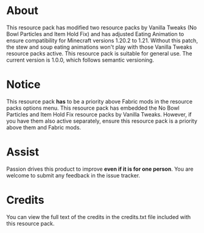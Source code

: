 # About
This resource pack has modified two resource packs by Vanilla Tweaks (No Bowl Particles and Item Hold Fix) and has adjusted Eating Animation to ensure compatibility for Minecraft versions 1.20.2 to 1.21. Without this patch, the stew and soup eating animations won't play with those Vanilla Tweaks resource packs active. This resource pack is suitable for general use. The current version is 1.0.0, which follows semantic versioning.
# Notice
This resource pack **has** to be a priority above Fabric mods in the resource packs options menu. This resource pack has embedded the No Bowl Particles and Item Hold Fix resource packs by Vanilla Tweaks. However, if you have them also active separately, ensure this resource pack is a priority above them and Fabric mods.
# Assist
Passion drives this product to improve **even if it is for one person**. You are welcome to submit any feedback in the issue tracker.
# Credits
You can view the full text of the credits in the credits.txt file included with this resource pack.
